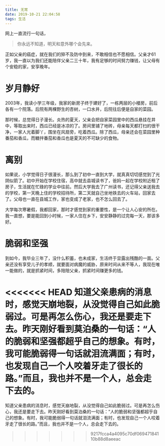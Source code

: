 ```yaml
---
title: 无常
date: 2019-10-21 22:04:58
tags: 生活
---
```


网上一直流行一句话，

> 你永远不知道，明天和意外哪个会先来。

正如父亲的癌症，就在我们的猝不及防中到来，不敢相信也不愿相信。父亲才61岁，我一直以为我们还能陪伴父亲二三十年，我有足够的时间努力赚钱，让父母有个安稳的家，安享晚年。

# 岁月静好

2003年，我读小学三年级，我家的新房子终于建好了，一栋两层的小楼房，前后各有一个院落。后院有两棵野生的杏树，一口水井，后院往后便是自家的菜园。

那时候，总觉得日子漫长。炎热的夏天，父亲会把自家菜园里中的西瓜悬挂在井中，等取出来时，西瓜已经是冰凉的了。房间里铺了地砖，母亲每天都打扫的很干净，一家人光着脚丫，围坐在风扇旁，吃着西瓜。除了西瓜，母亲还会在菜园里种番茄和香瓜，而糖拌番茄和香瓜也是夏天的不可缺少的食物。

# 离别

如果说，小学觉得日子很漫长，那么到了初中一直到大学，就真真切切感觉到了光阴似箭了。初中开始在学校住宿，高中就去县城读书了，爸妈一起在学校附近租了房子，生活就在忙碌的学业中往前。然后大学我去了广州读书，还记得父亲送我去的学校，第一天晚上住的学校招待所，第二天就自己坐地铁去的火车站，回家去了。父母也一直在县城工作，家也变成了老家，也不怎么回去了。

大学每次寒暑假，我都回家，那时才感觉到家的重要性，是一个让人心安的所在。我一直想，要是能回到小时候，一家人住在乡下，安安静静的过完每一天，那该多好。

# 脆弱和坚强

到如今，我毕业三年了，没什么积蓄，也未成家，生活终于显露出残酷的一面。父亲还没有享受儿子的孝顺，就要面对病魔的威胁，原来时间从来不等人，我现在唯一能做的，就是抓紧时间，多陪陪父亲，抓紧时间赚更多的钱。

<<<<<<< HEAD
知道父亲患病的消息时，感觉天崩地裂，从没觉得自己如此脆弱过。可是再怎么伤心，我还是要走下去。昨天刚好看到莫泊桑的一句话：“人的脆弱和坚强都超乎自己的想象。有时，我可能脆弱得一句话就泪流满面；有时，也发现自己一个人咬着牙走了很长的路。”而且，我也并不是一个人，总会走下去的。
=======
知道父亲患病的消息时，感觉天崩地裂，从没觉得自己如此脆弱过。可是再怎么伤心，我还是要走下去。昨天刚好看到莫泊桑的一句话：“人的脆弱和坚强都超乎自己的想象。有时，我可能脆弱得一句话就泪流满面；有时，也发现自己一个人咬着牙走了很长的路。”而且，我也并不是一个人，总会走下去的。
>>>>>>> 9217fcca4a4095c70df06947184110b88d8aeeac
